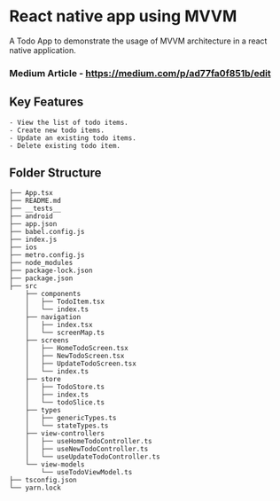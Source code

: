 # React native app using MVVM
A Todo App to demonstrate the usage of MVVM architecture in a react native application.

### Medium Article - https://medium.com/p/ad77fa0f851b/edit

## Key Features 
```
- View the list of todo items.
- Create new todo items.
- Update an existing todo items.
- Delete existing todo item.
```

## Folder Structure

```
├── App.tsx
├── README.md
├── __tests__
├── android
├── app.json
├── babel.config.js
├── index.js
├── ios
├── metro.config.js
├── node_modules
├── package-lock.json
├── package.json
├── src
    ├── components
    │   ├── TodoItem.tsx
    │   └── index.ts
    ├── navigation
    │   ├── index.tsx
    │   └── screenMap.ts
    ├── screens
    │   ├── HomeTodoScreen.tsx
    │   ├── NewTodoScreen.tsx
    │   ├── UpdateTodoScreen.tsx
    │   └── index.ts
    ├── store
    │   ├── TodoStore.ts
    │   ├── index.ts
    │   └── todoSlice.ts
    ├── types
    │   ├── genericTypes.ts
    │   └── stateTypes.ts
    ├── view-controllers
    │   ├── useHomeTodoController.ts
    │   ├── useNewTodoController.ts
    │   └── useUpdateTodoController.ts
    └── view-models
        └── useTodoViewModel.ts
├── tsconfig.json
└── yarn.lock

```
